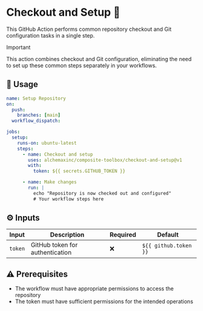 # Checkout and Setup :wrench:

This GitHub Action performs common repository checkout and Git configuration tasks in a single step.

> [!IMPORTANT]  
> This action combines checkout and Git configuration, eliminating the need to set up these common steps separately in your workflows.

## :rocket: Usage

```yaml
name: Setup Repository
on:
  push:
    branches: [main]
  workflow_dispatch:

jobs:
  setup:
    runs-on: ubuntu-latest
    steps:
      - name: Checkout and setup
        uses: alchemaxinc/composite-toolbox/checkout-and-setup@v1
        with:
          token: ${{ secrets.GITHUB_TOKEN }}

      - name: Make changes
        run: |
          echo "Repository is now checked out and configured"
          # Your workflow steps here
```

## :gear: Inputs

| Input   | Description                     | Required | Default               |
| ------- | ------------------------------- | -------- | --------------------- |
| `token` | GitHub token for authentication | :x:      | `${{ github.token }}` |

## :warning: Prerequisites

- The workflow must have appropriate permissions to access the repository
- The token must have sufficient permissions for the intended operations
